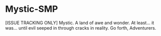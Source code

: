 # Mystic-SMP
[ISSUE TRACKING ONLY] Mystic. A land of awe and wonder. At least... it was... until evil seeped in through cracks in reality. Go forth, Adventurers.
